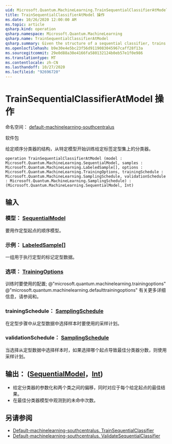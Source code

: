 ```yaml
---
uid: Microsoft.Quantum.MachineLearning.TrainSequentialClassifierAtModel
title: TrainSequentialClassifierAtModel 操作
ms.date: 10/26/2020 12:00:00 AM
ms.topic: article
qsharp.kind: operation
qsharp.namespace: Microsoft.Quantum.MachineLearning
qsharp.name: TrainSequentialClassifierAtModel
qsharp.summary: Given the structure of a sequential classifier, trains the classifier on a given labeled training set, starting from a particular model.
ms.openlocfilehash: b9e30e4e5bc23f56d9119083045967caff28f13a
ms.sourcegitcommit: 29e0d88a30e4166fa580132124b0eb57e1f0e986
ms.translationtype: MT
ms.contentlocale: zh-CN
ms.lasthandoff: 10/27/2020
ms.locfileid: "92696720"
---
```

# <a name="trainsequentialclassifieratmodel-operation"></a>TrainSequentialClassifierAtModel 操作

命名空间： [default-machinelearning-southcentralus](xref:Microsoft.Quantum.MachineLearning)

软件包 [](https://nuget.org/packages/)


给定顺序分类器的结构，从特定模型开始训练给定标签定型集上的分类器。

```qsharp
operation TrainSequentialClassifierAtModel (model : Microsoft.Quantum.MachineLearning.SequentialModel, samples : Microsoft.Quantum.MachineLearning.LabeledSample[], options : Microsoft.Quantum.MachineLearning.TrainingOptions, trainingSchedule : Microsoft.Quantum.MachineLearning.SamplingSchedule, validationSchedule : Microsoft.Quantum.MachineLearning.SamplingSchedule) : (Microsoft.Quantum.MachineLearning.SequentialModel, Int)
```


## <a name="input"></a>输入

### <a name="model--sequentialmodel"></a>模型： [SequentialModel](xref:Microsoft.Quantum.MachineLearning.SequentialModel)

要用作定型起点的顺序模型。


### <a name="samples--labeledsample"></a>示例： [LabeledSample](xref:Microsoft.Quantum.MachineLearning.LabeledSample)[]

一组用于执行定型的标记定型数据。


### <a name="options--trainingoptions"></a>选项： [TrainingOptions](xref:Microsoft.Quantum.MachineLearning.TrainingOptions)

训练时要使用的配置; @"microsoft.quantum.machinelearning.trainingoptions" @"microsoft.quantum.machinelearning.defaulttrainingoptions" 有关更多详细信息，请参阅和。


### <a name="trainingschedule--samplingschedule"></a>trainingSchedule： [SamplingSchedule](xref:Microsoft.Quantum.MachineLearning.SamplingSchedule)

在定型步骤中从定型数据中选择样本时要使用的采样计划。


### <a name="validationschedule--samplingschedule"></a>validationSchedule： [SamplingSchedule](xref:Microsoft.Quantum.MachineLearning.SamplingSchedule)

当选择从定型数据中选择样本时，如果选择哪个起点导致最佳分类器分数，则使用采样计划。



## <a name="output--sequentialmodelint"></a>输出： ([SequentialModel](xref:Microsoft.Quantum.MachineLearning.SequentialModel)，[Int](xref:microsoft.quantum.lang-ref.int)) 

- 给定分类器的参数化和两个类之间的偏移，同时对应于每个给定起点的最佳结果。
- 在最佳分类器模型中观测到的未命中次数。

## <a name="see-also"></a>另请参阅

- [Default-machinelearning-southcentralus. TrainSequentialClassifier](xref:Microsoft.Quantum.MachineLearning.TrainSequentialClassifier)
- [Default-machinelearning-southcentralus. ValidateSequentialClassifier](xref:Microsoft.Quantum.MachineLearning.ValidateSequentialClassifier)